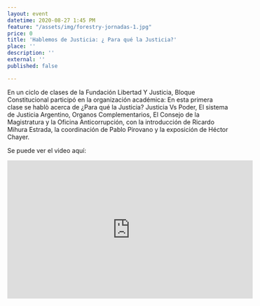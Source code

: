 ```yaml
---
layout: event
datetime: 2020-08-27 1:45 PM
feature: "/assets/img/forestry-jornadas-1.jpg"
price: 0
title: 'Hablemos de Justicia: ¿ Para qué la Justicia?'
place: ''
description: ''
external: ''
published: false

---
```

En un ciclo de clases de la Fundación Libertad Y Justicia, Bloque Constitucional participó en la organización académica: En esta primera clase se hablò acerca de ¿Para qué la Justicia? Justicia Vs Poder, El sistema de Justicia Argentino, Organos Complementarios, El Consejo de la Magistratura y la Oficina Anticorrupción, con la introducción de Ricardo Mihura Estrada, la coordinación de Pablo Pirovano y la exposición de Héctor Chayer.

Se puede ver el video aquí:

<iframe width="560" height="315" src="https://www.youtube.com/embed/cUl6iFLw8gE" frameborder="0" allow="accelerometer; autoplay; encrypted-media; gyroscope; picture-in-picture" allowfullscreen></iframe>